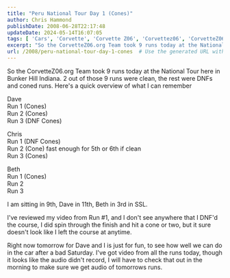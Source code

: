 ```yaml
---
title: "Peru National Tour Day 1 (Cones)"
author: Chris Hammond
publishDate: 2008-06-28T22:17:48
updateDate: 2024-05-14T16:07:05
tags: [ 'Cars', 'Corvette', 'Corvette Z06', 'Corvettez06', 'CorvetteZ06org', 'Video', 'Videos' ]
excerpt: "So the CorvetteZ06.org Team took 9 runs today at the National Tour here in Bunker Hill Indiana. 2 out of those 9 runs were clean, the rest were DNFs and coned runs. Here&#39;s a quick overview of what I can remember Dave&nbsp; Run 1 (Cones) Run 2 (Cones) Run 3 (DNF Cones) Chris Run 1 (DNF Cones) Run 2 (Cone) fast enough for 5th or 6th if clean Run 3 (Cones) Beth Run 1 (Cones) Run 2 Run 3 I am sitting in 9th, Dave in 11th, Beth in 3rd in SSL. I&#39;ve reviewed my video from Run #1, and I don&#39;t see anywhere that I DNF&#39;d the course, I did spin through the finish and hit a cone or two, but it sure doesn&#39;t look like I left the course at anytime. Right now tomorrow for Dave and I is just for fun, to see how well we can do in the car after a bad Saturday. I&#39;ve got video from all the runs today, though it looks like the audio didn&#39;t record, I will have to check that out in the morning to make sure we get audio of tomorrows runs. "
url: /2008/peru-national-tour-day-1-cones  # Use the generated URL with year
---
```

<p>So the CorvetteZ06.org Team took 9 runs today at the National Tour here in Bunker Hill Indiana. 2 out of those 9 runs were clean, the rest were DNFs and coned runs. Here&#39;s a quick overview of what I can remember</p>  <p>Dave&nbsp;<br /> Run 1 (Cones)<br /> Run 2 (Cones)<br /> Run 3 (DNF Cones)</p>  <p>Chris<br /> Run 1 (DNF Cones)<br /> Run 2 (Cone) fast enough for 5th or 6th if clean <br /> Run 3 (Cones)</p>  <p>Beth<br /> Run 1 (Cones)<br /> Run 2<br /> Run 3</p>  <p>I am sitting in 9th, Dave in 11th, Beth in 3rd in SSL.</p>  <p>I&#39;ve reviewed my video from Run #1, and I don&#39;t see anywhere that I DNF&#39;d the course, I did spin through the finish and hit a cone or two, but it sure doesn&#39;t look like I left the course at anytime.</p>  <p>Right now tomorrow for Dave and I is just for fun, to see how well we can do in the car after a bad Saturday. I&#39;ve got video from all the runs today, though it looks like the audio didn&#39;t record, I will have to check that out in the morning to make sure we get audio of tomorrows runs.</p> 
